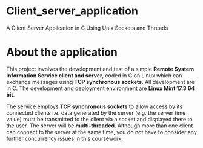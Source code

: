 # Client_server_application
A Client Server Application in C Using Unix Sockets and Threads

# About the application

This project involves the development and test of a simple **Remote System
Information Service client and server**, coded in C on Linux which can exchange messages
using **TCP synchronous sockets**. All development are in C. The development and
deployment environment are **Linux Mint 17.3 64 bit**.

The service employs **TCP synchronous sockets** to allow access by its connected
clients i.e. data generated by the server (e.g. the server time value) must be transmitted to
the client via a socket and displayed there to the user. The server will be **multi-threaded**.
Although more than one client can connect to the server at the same time, you do not
have to consider any further concurrency issues in this coursework. 
